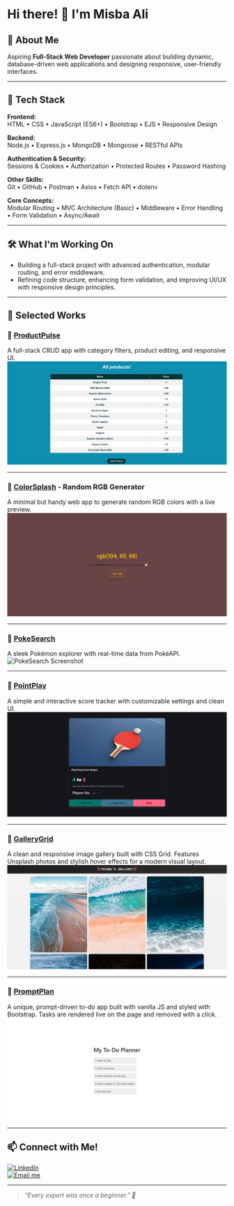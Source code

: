 # Hi there! 👋 I'm Misba Ali 

## 🌱 About Me
Aspiring **Full-Stack Web Developer** passionate about building dynamic, database-driven web applications and designing responsive, user-friendly interfaces.

---

## 🚀 Tech Stack
**Frontend:**  
HTML • CSS • JavaScript (ES6+) • Bootstrap • EJS • Responsive Design

**Backend:**  
Node.js • Express.js • MongoDB • Mongoose • RESTful APIs

**Authentication & Security:**  
Sessions & Cookies • Authorization • Protected Routes • Password Hashing

**Other Skills:**  
Git • GitHub • Postman • Axios • Fetch API • dotenv

**Core Concepts:**  
Modular Routing • MVC Architecture (Basic) • Middleware • Error Handling • Form Validation • Async/Await

---

## 🛠️ What I'm Working On
- Building a full-stack project with advanced authentication, modular routing, and error middleware.
- Refining code structure, enhancing form validation, and improving UI/UX with responsive design principles.

---

## 📌 Selected Works
### 🛒 [ProductPulse](https://github.com/Misba0019/ProductPulse.git)  
A full-stack CRUD app with category filters, product editing, and responsive UI. 
![ProductPulse Screenshot](https://github.com/Misba0019/ProductPulse/blob/main/assets/all-products.png)

---

### 🌈 [ColorSplash](https://github.com/Misba0019/ColorSplash.git) - Random RGB Generator
A minimal but handy web app to generate random RGB colors with a live preview.  
![ColorSplash Screenshot](https://github.com/Misba0019/ColorSplash/blob/main/assets/ColorSplash-preview.png)

---

### 🧢 [PokeSearch](https://github.com/Misba0019/PokeSearch.git)  
A sleek Pokémon explorer with real-time data from PokéAPI.  
![PokeSearch Screenshot](https://github.com/Misba0019/PokeSearch/blob/main/assets/site-top.png)

---

### 🏓 [PointPlay](https://github.com/Misba0019/PointPlay.git)  
A simple and interactive score tracker with customizable settings and clean UI.
![PointPlay Screenshot](https://github.com/Misba0019/PointPlay/blob/main/screenshot/PointPlay.png)

---

### 📸 [GalleryGrid](https://github.com/Misba0019/GalleryGrid.git)  
A clean and responsive image gallery built with CSS Grid. Features Unsplash photos and stylish hover effects for a modern visual layout.  
![GalleryGrid Screenshot](https://github.com/Misba0019/GalleryGrid/blob/main/screenshots/hero-section.png)

---

### 📝 [PromptPlan](https://github.com/Misba0019/PromptPlan.git)
A unique, prompt-driven to-do app built with vanilla JS and styled with Bootstrap. Tasks are rendered live on the page and removed with a click. 
![PromptPlan Screenshot](https://github.com/Misba0019/PromptPlan/blob/main/assets/PromptPlan-preview.png)

---

## 📫 Connect with Me!
[![LinkedIn](https://img.shields.io/badge/LinkedIn-Profile-blue?style=flat&logo=linkedin)](https://www.linkedin.com/in/misba-ali)  
[![Email me](https://img.shields.io/badge/Email-Contact-red?style=flat&logo=gmail)](mailto:misbaalikhan@gmail.com)

---

> _“Every expert was once a beginner.” 🌱_
